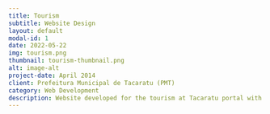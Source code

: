 ```yaml
---
title: Tourism
subtitle: Website Design
layout: default
modal-id: 1
date: 2022-05-22
img: tourism.png
thumbnail: tourism-thumbnail.png
alt: image-alt
project-date: April 2014
client: Prefeitura Municipal de Tacaratu (PMT)
category: Web Development
description: Website developed for the tourism at Tacaratu portal with the coordination of Ronierison Maciel and his former student Gustavo Barbosa.
---
```

